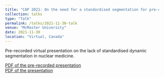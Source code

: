 ```yaml
---
title: "CAP 2021: On the need for a standardised segmentation for pre-clinical quantitative PET imaging"
collection: talks
type: "Talk"
permalink: /talks/2021-11-30-talk
venue: "McMaster University"
date: 2021-11-30
location: "Virtual, Canada"
---
```


Pre-recorded virtual presentation on the lack of standardised dynamic segmentation in nuclear medicine. 

[PDF of the pre-recorded presentation](https://argilfea.github.io/philippethemedicalphysicist.github.io/files/Philippe_Laporte_Presentation_CAP_v2.pdf)<br>
[PDF of the presentation](https://argilfea.github.io/philippethemedicalphysicist.github.io/files/Presentation_CAP_small.pdf)
